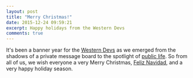 ```yaml
---
layout: post
title: "Merry Christmas!"
date: 2015-12-24 09:59:21
excerpt: Happy holidays from the Western Devs
comments: true
---
```


It's been a banner year for the [Western Devs](http://www.jibjab.com/view/gVZz5V5MSnuo1O4-Betp7w) as we emerged from the shadows of a private message board to the spotlight of [public life](http://www.jibjab.com/view/jmlenwe2RN6b-JePc97m4Q). So from all of us, we wish everyone a very Merry Christmas, [Feliz Navidad](http://www.jibjab.com/view/1Py9A_hTTLSZGMTEmEAZuA), and a very happy holiday season.

